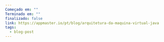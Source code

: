 ```yaml
---
Começado em: ""
Terminado em: ""
finalizado: false
link: https://appmaster.io/pt/blog/arquitetura-da-maquina-virtual-java
tags:
  - blog-post
---
```

